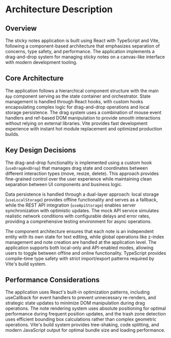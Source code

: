 # Architecture Description

## Overview

The sticky notes application is built using React with TypeScript and Vite, following a component-based architecture that emphasizes separation of concerns, type safety, and performance. The application implements a drag-and-drop system for managing sticky notes on a canvas-like interface with modern development tooling.

## Core Architecture

The application follows a hierarchical component structure with the main `App` component serving as the state container and orchestrator. State management is handled through React hooks, with custom hooks encapsulating complex logic for drag-and-drop operations and local storage persistence. The drag system uses a combination of mouse event handlers and ref-based DOM manipulation to provide smooth interactions without relying on external libraries. Vite provides fast development experience with instant hot module replacement and optimized production builds.

## Key Design Decisions

The drag-and-drop functionality is implemented using a custom hook (`useDragAndDrop`) that manages drag state and coordinates between different interaction types (move, resize, delete). This approach provides fine-grained control over the user experience while maintaining clean separation between UI components and business logic. 

Data persistence is handled through a dual-layer approach: local storage (`useLocalStorage`) provides offline functionality and serves as a fallback, while the REST API integration (`useApiStorage`) enables server synchronization with optimistic updates. The mock API service simulates realistic network conditions with configurable delays and error rates, providing a comprehensive testing environment for async operations.

The component architecture ensures that each note is an independent entity with its own state for text editing, while global operations like z-index management and note creation are handled at the application level. The application supports both local-only and API-enabled modes, allowing users to toggle between offline and online functionality. TypeScript provides compile-time type safety with strict import/export patterns required by Vite's build system.

## Performance Considerations

The application uses React's built-in optimization patterns, including useCallback for event handlers to prevent unnecessary re-renders, and strategic state updates to minimize DOM manipulation during drag operations. The note rendering system uses absolute positioning for optimal performance during frequent position updates, and the trash zone detection uses efficient bounding box calculations rather than complex geometric operations. Vite's build system provides tree-shaking, code splitting, and modern JavaScript output for optimal bundle size and loading performance.